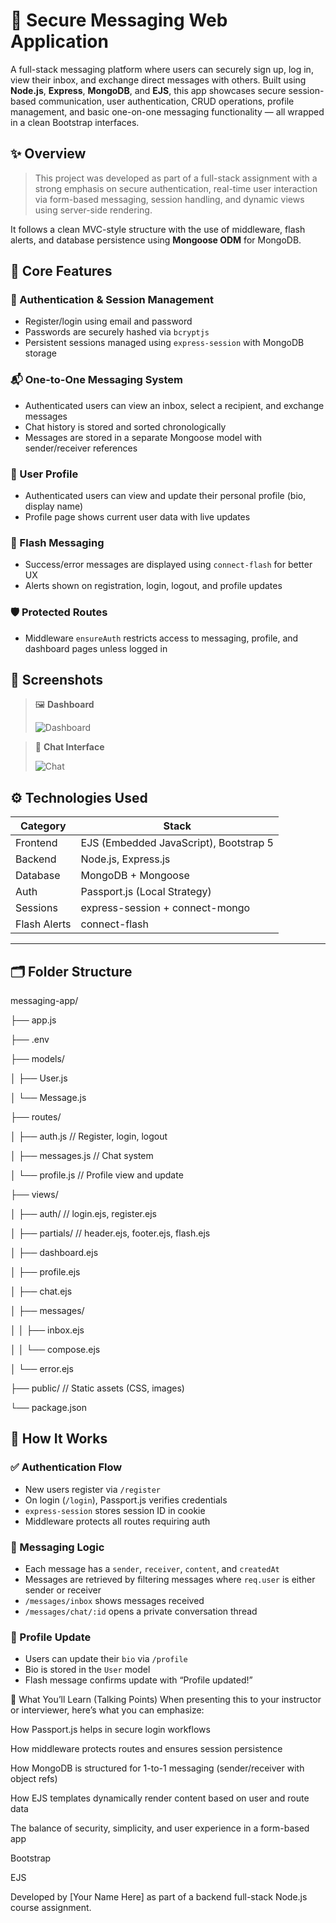 # 💬 Secure Messaging Web Application

A full-stack messaging platform where users can securely sign up, log in, view their inbox, and exchange direct messages with others. Built using **Node.js**, **Express**, **MongoDB**, and **EJS**, this app showcases secure session-based communication, user authentication, CRUD operations, profile management, and basic one-on-one messaging functionality — all wrapped in a clean Bootstrap interfaces.


## ✨ Overview

> This project was developed as part of a full-stack assignment with a strong emphasis on secure authentication, real-time user interaction via form-based messaging, session handling, and dynamic views using server-side rendering.

It follows a clean MVC-style structure with the use of middleware, flash alerts, and database persistence using **Mongoose ODM** for MongoDB.


## 🚀 Core Features

### 🔐 Authentication & Session Management
- Register/login using email and password
- Passwords are securely hashed via `bcryptjs`
- Persistent sessions managed using `express-session` with MongoDB storage

### 📬 One-to-One Messaging System
- Authenticated users can view an inbox, select a recipient, and exchange messages
- Chat history is stored and sorted chronologically
- Messages are stored in a separate Mongoose model with sender/receiver references

### 🧑 User Profile
- Authenticated users can view and update their personal profile (bio, display name)
- Profile page shows current user data with live updates

### 📨 Flash Messaging
- Success/error messages are displayed using `connect-flash` for better UX
- Alerts shown on registration, login, logout, and profile updates

### 🛡️ Protected Routes
- Middleware `ensureAuth` restricts access to messaging, profile, and dashboard pages unless logged in



## 📸 Screenshots

> 🖼️ **Dashboard**
>  
> ![Dashboard](./screenshots/dashboard.png)

> 💬 **Chat Interface**
>  
> ![Chat](./screenshots/chat.png)



## ⚙️ Technologies Used


| Category     | Stack                            |
|--------------|----------------------------------|
| Frontend     | EJS (Embedded JavaScript), Bootstrap 5 |
| Backend      | Node.js, Express.js              |
| Database     | MongoDB + Mongoose               |
| Auth         | Passport.js (Local Strategy)     |
| Sessions     | express-session + connect-mongo  |
| Flash Alerts | connect-flash                    |

---

## 🗂️ Folder Structure

messaging-app/

├── app.js

├── .env

├── models/

│ ├── User.js

│ └── Message.js

├── routes/

│ ├── auth.js // Register, login, logout

│ ├── messages.js // Chat system

│ └── profile.js // Profile view and update

├── views/

│ ├── auth/ // login.ejs, register.ejs

│ ├── partials/ // header.ejs, footer.ejs, flash.ejs

│ ├── dashboard.ejs

│ ├── profile.ejs

│ ├── chat.ejs

│ ├── messages/

│ │ ├── inbox.ejs

│ │ └── compose.ejs

│ └── error.ejs

├── public/ // Static assets (CSS, images)

└── package.json


## 🔧 How It Works

### ✅ Authentication Flow
- New users register via `/register`
- On login (`/login`), Passport.js verifies credentials
- `express-session` stores session ID in cookie
- Middleware protects all routes requiring auth

### 💌 Messaging Logic
- Each message has a `sender`, `receiver`, `content`, and `createdAt`
- Messages are retrieved by filtering messages where `req.user` is either sender or receiver
- `/messages/inbox` shows messages received
- `/messages/chat/:id` opens a private conversation thread

### 👤 Profile Update
- Users can update their `bio` via `/profile`
- Bio is stored in the `User` model
- Flash message confirms update with “Profile updated!”



🧠 What You’ll Learn (Talking Points)
When presenting this to your instructor or interviewer, here’s what you can emphasize:

How Passport.js helps in secure login workflows

How middleware protects routes and ensures session persistence

How MongoDB is structured for 1-to-1 messaging (sender/receiver with object refs)

How EJS templates dynamically render content based on user and route data

The balance of security, simplicity, and user experience in a form-based app



Bootstrap

EJS

Developed by [Your Name Here] as part of a backend full-stack Node.js course assignment.
